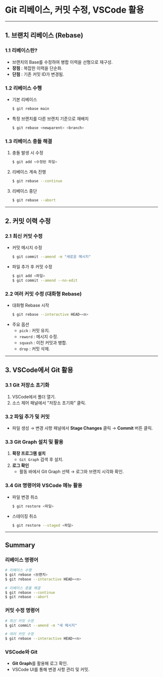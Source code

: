 # Git 리베이스, 커밋 수정, VSCode 활용

---

## 1. 브랜치 리베이스 (Rebase)

### 1.1 리베이스란?
- 브랜치의 Base를 수정하여 병합 이력을 선형으로 재구성.
- **장점** : 복잡한 이력을 단순화.
- **단점** : 기존 커밋 ID가 변경됨.

### 1.2 리베이스 수행
- 기본 리베이스
  ```bash
  $ git rebase main
  ```
- 특정 브랜치를 다른 브랜치 기준으로 재배치
  ```bash
  $ git rebase <newparent> <branch>
  ```

### 1.3 리베이스 충돌 해결
1. 충돌 발생 시 수정
   ```bash
   $ git add <수정된 파일>
   ```
2. 리베이스 계속 진행
   ```bash
   $ git rebase --continue
   ```
3. 리베이스 중단
   ```bash
   $ git rebase --abort
   ```

---

## 2. 커밋 이력 수정

### 2.1 최신 커밋 수정
- 커밋 메시지 수정
  ```bash
  $ git commit --amend -m "새로운 메시지"
  ```
- 파일 추가 후 커밋 수정
  ```bash
  $ git add <파일>
  $ git commit --amend --no-edit
  ```

### 2.2 여러 커밋 수정 (대화형 Rebase)
- 대화형 Rebase 시작
  ```bash
  $ git rebase --interactive HEAD~<n>
  ```
- 주요 옵션
  - `pick` : 커밋 유지.
  - `reword` : 메시지 수정.
  - `squash` : 이전 커밋과 병합.
  - `drop` : 커밋 삭제.

---

## 3. VSCode에서 Git 활용

### 3.1 Git 저장소 초기화
1. VSCode에서 폴더 열기.
2. 소스 제어 패널에서 "저장소 초기화" 클릭.

### 3.2 파일 추가 및 커밋
- 파일 생성 → 변경 사항 패널에서 **Stage Changes** 클릭 → **Commit** 버튼 클릭.

### 3.3 Git Graph 설치 및 활용
1. **확장 프로그램 설치**
   - `Git Graph` 검색 후 설치.
2. **로그 확인**
   - 활동 바에서 Git Graph 선택 → 로그와 브랜치 시각화 확인.

### 3.4 Git 명령어와 VSCode 메뉴 활용
- 파일 변경 취소
  ```bash
  $ git restore <파일>
  ```
- 스테이징 취소
  ```bash
  $ git restore --staged <파일>
  ```

---

## Summary

### 리베이스 명령어
```bash
# 리베이스 수행
$ git rebase <브랜치>
$ git rebase --interactive HEAD~<n>

# 리베이스 충돌 해결
$ git rebase --continue
$ git rebase --abort
```

### 커밋 수정 명령어
```bash
# 최신 커밋 수정
$ git commit --amend -m "새 메시지"

# 여러 커밋 수정
$ git rebase --interactive HEAD~<n>
```

### VSCode와 Git
- **Git Graph**를 활용해 로그 확인.
- VSCode UI를 통해 변경 사항 관리 및 커밋.
